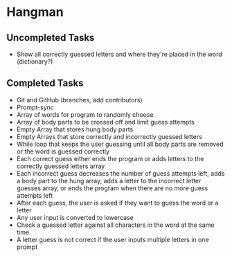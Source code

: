 # Hangman
## Uncompleted Tasks
* Show all correctly guessed letters and where they're placed in the word (dictionary?)
## Completed Tasks
* Git and GitHub (branches, add contributors)
* Prompt-sync
* Array of words for program to randomly choose
* Array of body parts to be crossed off and limit guess attempts
* Empty Array that stores hung body parts
* Empty Arrays that store correctly and incorrectly guessed letters
* While loop that keeps the user guessing until all body parts are removed or the word is guessed correctly
* Each correct guess either ends the program or adds letters to the correctly guessed letters array
* Each incorrect guess decreases the number of guess attempts left, adds a body part to the hung array, adds a letter to the incorrect letter guesses array, or ends the program when there are no more guess attempts left
* After each guess, the user is asked if they want to guess the word or a letter
* Any user input is converted to lowercase
* Check a guessed letter against all characters in the word at the same time
* A letter guess is not correct if the user inputs multiple letters in one prompt

